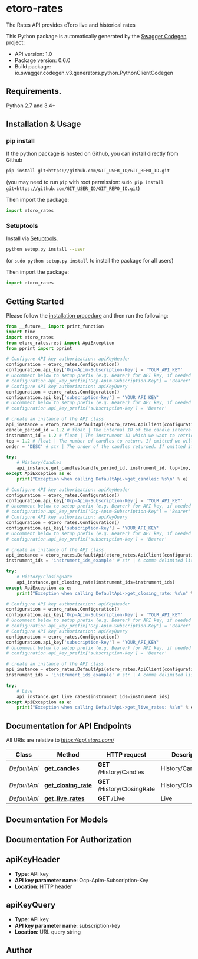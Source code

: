 # etoro-rates
The Rates API provides eToro live and historical rates

This Python package is automatically generated by the [Swagger Codegen](https://github.com/swagger-api/swagger-codegen) project:

- API version: 1.0
- Package version: 0.6.0
- Build package: io.swagger.codegen.v3.generators.python.PythonClientCodegen

## Requirements.

Python 2.7 and 3.4+

## Installation & Usage
### pip install

If the python package is hosted on Github, you can install directly from Github

```sh
pip install git+https://github.com/GIT_USER_ID/GIT_REPO_ID.git
```
(you may need to run `pip` with root permission: `sudo pip install git+https://github.com/GIT_USER_ID/GIT_REPO_ID.git`)

Then import the package:
```python
import etoro_rates 
```

### Setuptools

Install via [Setuptools](http://pypi.python.org/pypi/setuptools).

```sh
python setup.py install --user
```
(or `sudo python setup.py install` to install the package for all users)

Then import the package:
```python
import etoro_rates
```

## Getting Started

Please follow the [installation procedure](#installation--usage) and then run the following:

```python
from __future__ import print_function
import time
import etoro_rates
from etoro_rates.rest import ApiException
from pprint import pprint

# Configure API key authorization: apiKeyHeader
configuration = etoro_rates.Configuration()
configuration.api_key['Ocp-Apim-Subscription-Key'] = 'YOUR_API_KEY'
# Uncomment below to setup prefix (e.g. Bearer) for API key, if needed
# configuration.api_key_prefix['Ocp-Apim-Subscription-Key'] = 'Bearer'
# Configure API key authorization: apiKeyQuery
configuration = etoro_rates.Configuration()
configuration.api_key['subscription-key'] = 'YOUR_API_KEY'
# Uncomment below to setup prefix (e.g. Bearer) for API key, if needed
# configuration.api_key_prefix['subscription-key'] = 'Bearer'

# create an instance of the API class
api_instance = etoro_rates.DefaultApi(etoro_rates.ApiClient(configuration))
candle_period_id = 1.2 # float | The internal ID of the candle interval. For the full values see the metadata <a href=\"/docs/services/5784e8446361c811ccfdf536/operations/5785c91b6361c80d884cfce9\">Candle Periods API</a>
instrument_id = 1.2 # float | The instrument ID which we want to retrieve the candles. For the full list of instruments see the metadata <a href=\"/docs/services/5784e8446361c811ccfdf536/operations/5784f6ee6361c811ccfdf53b\">Instruments API</a>
top = 1.2 # float | The number of candles to return. If omitted we will return 100 candles (optional)
order = 'DESC' # str | The order of the candles returned. If omitted it will be returned in a descending order (optional) (default to DESC)

try:
    # History/Candles
    api_instance.get_candles(candle_period_id, instrument_id, top=top, order=order)
except ApiException as e:
    print("Exception when calling DefaultApi->get_candles: %s\n" % e)

# Configure API key authorization: apiKeyHeader
configuration = etoro_rates.Configuration()
configuration.api_key['Ocp-Apim-Subscription-Key'] = 'YOUR_API_KEY'
# Uncomment below to setup prefix (e.g. Bearer) for API key, if needed
# configuration.api_key_prefix['Ocp-Apim-Subscription-Key'] = 'Bearer'
# Configure API key authorization: apiKeyQuery
configuration = etoro_rates.Configuration()
configuration.api_key['subscription-key'] = 'YOUR_API_KEY'
# Uncomment below to setup prefix (e.g. Bearer) for API key, if needed
# configuration.api_key_prefix['subscription-key'] = 'Bearer'

# create an instance of the API class
api_instance = etoro_rates.DefaultApi(etoro_rates.ApiClient(configuration))
instrument_ids = 'instrument_ids_example' # str | A comma delimited list of instrument ids. For the full list of instrument IDs refer to the <a href=\"/docs/services/5784e8446361c811ccfdf536/operations/5784f6ee6361c811ccfdf53b\">Instruments API</a> (optional)

try:
    # History/ClosingRate
    api_instance.get_closing_rate(instrument_ids=instrument_ids)
except ApiException as e:
    print("Exception when calling DefaultApi->get_closing_rate: %s\n" % e)

# Configure API key authorization: apiKeyHeader
configuration = etoro_rates.Configuration()
configuration.api_key['Ocp-Apim-Subscription-Key'] = 'YOUR_API_KEY'
# Uncomment below to setup prefix (e.g. Bearer) for API key, if needed
# configuration.api_key_prefix['Ocp-Apim-Subscription-Key'] = 'Bearer'
# Configure API key authorization: apiKeyQuery
configuration = etoro_rates.Configuration()
configuration.api_key['subscription-key'] = 'YOUR_API_KEY'
# Uncomment below to setup prefix (e.g. Bearer) for API key, if needed
# configuration.api_key_prefix['subscription-key'] = 'Bearer'

# create an instance of the API class
api_instance = etoro_rates.DefaultApi(etoro_rates.ApiClient(configuration))
instrument_ids = 'instrument_ids_example' # str | A comma delimited list of instrument ids. For the full list of instrument IDs refer to the <a href=\"/docs/services/5784e8446361c811ccfdf536/operations/5784f6ee6361c811ccfdf53b\">Instruments API</a> (optional)

try:
    # Live
    api_instance.get_live_rates(instrument_ids=instrument_ids)
except ApiException as e:
    print("Exception when calling DefaultApi->get_live_rates: %s\n" % e)
```

## Documentation for API Endpoints

All URIs are relative to *https://api.etoro.com/*

Class | Method | HTTP request | Description
------------ | ------------- | ------------- | -------------
*DefaultApi* | [**get_candles**](docs/DefaultApi.md#get_candles) | **GET** /History/Candles | History/Candles
*DefaultApi* | [**get_closing_rate**](docs/DefaultApi.md#get_closing_rate) | **GET** /History/ClosingRate | History/ClosingRate
*DefaultApi* | [**get_live_rates**](docs/DefaultApi.md#get_live_rates) | **GET** /Live | Live

## Documentation For Models


## Documentation For Authorization


## apiKeyHeader

- **Type**: API key
- **API key parameter name**: Ocp-Apim-Subscription-Key
- **Location**: HTTP header

## apiKeyQuery

- **Type**: API key
- **API key parameter name**: subscription-key
- **Location**: URL query string


## Author


